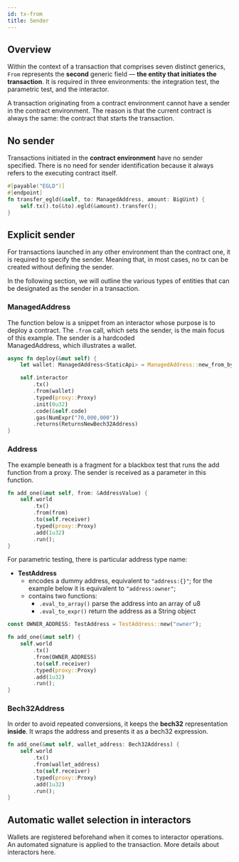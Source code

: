 ```yaml
---
id: tx-from
title: Sender
---
```


[comment]: # (mx-abstract)

## Overview

Within the context of a transaction that comprises seven distinct generics, `From` represents the **second** generic field — **the entity that initiates the transaction**. It is required in three environments: the integration test, the parametric test, and the interactor.

A transaction originating from a contract environment cannot have a sender in the contract environment. The reason is that the current contract is always the same: the contract that starts the transaction.

[comment]: # (mx-context-auto)

## No sender

Transactions initiated in the **contract environment** have no sender specified. There is no need for sender identification because it always refers to the executing contract itself.

```rust title=lib.rs
#[payable("EGLD")]
#[endpoint]
fn transfer_egld(&self, to: ManagedAddress, amount: BigUint) {
    self.tx().to(&to).egld(&amount).transfer();
}
```

[comment]: # (mx-context-auto)

## Explicit sender

For transactions launched in any other environment than the contract one, it is required to specify the sender. Meaning that, in most cases, no tx can be created without defining the sender.

In the following section, we will outline the various types of entities that can be designated as the sender in a transaction.

### ManagedAddress

The function below is a snippet from an interactor whose purpose is to deploy a contract. The `.from` call, which sets the sender, is the main focus of this example. The sender is a hardcoded ManagedAddress, which illustrates a wallet.

```rust title=interact.rs
async fn deploy(&mut self) {
    let wallet: ManagedAddress<StaticApi> = ManagedAddress::new_from_bytes(&[7u8; 32]);

    self.interactor
        .tx()
        .from(wallet)
        .typed(proxy::Proxy)
        .init(0u32)
        .code(&self.code)
        .gas(NumExpr("70,000,000"))
        .returns(ReturnsNewBech32Address)
}
```

### Address

The example beneath is a fragment for a blackbox test that runs the add function from a proxy. The sender is received as a parameter in this function.
```rust title=blackbox_test.rs
fn add_one(&mut self, from: &AddressValue) {
    self.world
        .tx()
        .from(from)
        .to(self.receiver)
        .typed(proxy::Proxy)
        .add(1u32)
        .run();
}
```

For parametric testing, there is particular address type name:
- **TestAddress**
  - encodes a dummy address, equivalent to `"address:{}"`; for the example below it is equivalent to `"address:owner"`;
  - contains two functions:
    - `.eval_to_array()` parse the address into an array of u8
    - `.eval_to_expr()` return the address as a String object
```rust title=blackbox_test.rs
const OWNER_ADDRESS: TestAddress = TestAddress::new("owner");

fn add_one(&mut self) {
    self.world
        .tx()
        .from(OWNER_ADDRESS)
        .to(self.receiver)
        .typed(proxy::Proxy)
        .add(1u32)
        .run();
}
```
### Bech32Address
In order to avoid repeated conversions, it keeps the **bech32** representation **inside**. It wraps the address and presents it as a bech32 expression.
```rust title=interact.rs
fn add_one(&mut self, wallet_address: Bech32Address) {
    self.world
        .tx()
        .from(wallet_address)
        .to(self.receiver)
        .typed(proxy::Proxy)
        .add(1u32)
        .run();
}
```

## Automatic wallet selection in interactors

Wallets are registered beforehand when it comes to interactor operations. An automated signature is applied to the transaction. More details about interactors here.
